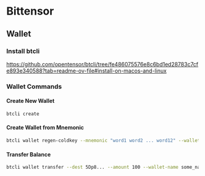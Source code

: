# Bittensor

## Wallet

### Install btcli

https://github.com/opentensor/btcli/tree/fe486075576e8c6bd1ed28783c7cfe893e340588?tab=readme-ov-file#install-on-macos-and-linux

### Wallet Commands

#### Create New Wallet

```bash
btcli create
```

#### Create Wallet from Mnemonic

```bash
btcli wallet regen-coldkey --mnemonic "word1 word2 ... word12" --wallet-name some_name --network test
```

#### Transfer Balance

```bash
btcli wallet transfer --dest 5Dp8... --amount 100 --wallet-name some_name --network test
```
